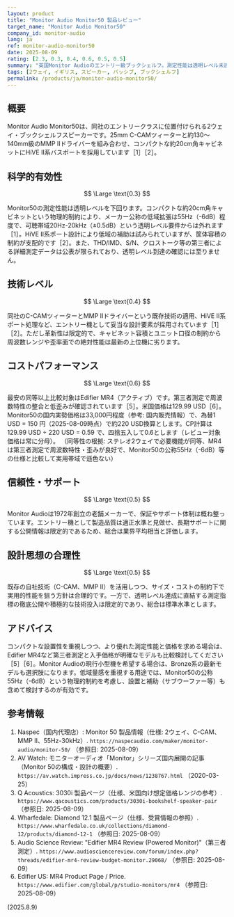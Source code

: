 ```yaml
---
layout: product
title: "Monitor Audio Monitor50 製品レビュー"
target_name: "Monitor Audio Monitor50"
company_id: monitor-audio
lang: ja
ref: monitor-audio-monitor50
date: 2025-08-09
rating: [2.3, 0.3, 0.4, 0.6, 0.5, 0.5]
summary: "英国Monitor Audioのエントリー級ブックシェルフ。測定性能は透明レベル未達だが、小型で設置しやすい。購入時は第三者測定が明確な代替機とも比較推奨"
tags: [2ウェイ, イギリス, スピーカー, パッシブ, ブックシェルフ]
permalink: /products/ja/monitor-audio-monitor50/
---
```

## 概要

Monitor Audio Monitor50は、同社のエントリークラスに位置付けられる2ウェイ・ブックシェルフスピーカーです。25mm C-CAMツィーターと約130〜140mm級のMMP IIドライバーを組み合わせ、コンパクトな約20cm角キャビネットにHiVE II系バスポートを採用しています［1］［2］。

## 科学的有効性

$$ \Large \text{0.3} $$

Monitor50の測定性能は透明レベルを下回ります。コンパクトな約20cm角キャビネットという物理的制約により、メーカー公称の低域拡張は55Hz（-6dB）程度で、可聴帯域20Hz-20kHz（±0.5dB）という透明レベル要件からは外れます［1］。HiVE II系ポート設計により低域の補助は試みられていますが、筐体容積の制約が支配的です［2］。また、THD/IMD、S/N、クロストーク等の第三者による詳細測定データは公表が限られており、透明レベル到達の確認には至りません。

## 技術レベル

$$ \Large \text{0.4} $$

同社のC-CAMツィーターとMMP IIドライバーという既存技術の適用、HiVE II系ポート処理など、エントリー機として妥当な設計要素が採用されています［1］［2］。ただし革新性は限定的で、キャビネット容積とユニット口径の制約から周波数レンジや歪率面での絶対性能は最新の上位機に劣ります。

## コストパフォーマンス

$$ \Large \text{0.6} $$

最安の同等以上比較対象はEdifier MR4（アクティブ）です。第三者測定で周波数特性の整合と低歪みが確認されています［5］。米国価格は129.99 USD［6］。Monitor50の国内実勢価格は33,000円程度（参考: 国内販売情報）で、為替1 USD = 150 円（2025-08-09時点）で約220 USD換算とします。CP計算は 129.99 USD ÷ 220 USD = 0.59 で、四捨五入して0.6とします（レビュー対象価格は常に分母）。
（同等性の根拠: ステレオ2ウェイで必要機能が同等、MR4は第三者測定で周波数特性・歪みが良好で、Monitor50の公称55Hz（-6dB）等の仕様と比較して実用帯域で遜色ない）

## 信頼性・サポート

$$ \Large \text{0.5} $$

Monitor Audioは1972年創立の老舗メーカーで、保証やサポート体制は概ね整っています。エントリー機として製造品質は適正水準と見做せ、長期サポートに関する公開情報は限定的であるため、総合は業界平均相当と評価します。

## 設計思想の合理性

$$ \Large \text{0.5} $$

既存の自社技術（C-CAM、MMP II）を活用しつつ、サイズ・コストの制約下で実用的性能を狙う方針は合理的です。一方で、透明レベル達成に直結する測定指標の徹底公開や積極的な技術投入は限定的であり、総合は標準水準とします。

## アドバイス

コンパクトな設置性を重視しつつ、より優れた測定性能と価格を求める場合は、Edifier MR4など第三者測定と入手価格が明確なモデルも比較検討してください［5］［6］。Monitor Audioの現行小型機を希望する場合は、Bronze系の最新モデルも選択肢になります。低域量感を重視する用途では、Monitor50の公称55Hz（-6dB）という物理的制約を考慮し、設置と補助（サブウーファー等）も含めて検討するのが有効です。

## 参考情報

1. Naspec（国内代理店）: Monitor 50 製品情報（仕様: 2ウェイ、C-CAM、MMP II、55Hz-30kHz）. `https://naspecaudio.com/maker/monitor-audio/monitor-50/` （参照日: 2025-08-09）
2. AV Watch: モニターオーディオ「Monitor」シリーズ国内展開の記事（Monitor 50の構成・設計の概要）. `https://av.watch.impress.co.jp/docs/news/1238767.html` （2020-03-25）
3. Q Acoustics: 3030i 製品ページ（仕様、米国向け想定価格レンジの参考）. `https://www.qacoustics.com/products/3030i-bookshelf-speaker-pair` （参照日: 2025-08-09）
4. Wharfedale: Diamond 12.1 製品ページ（仕様、受賞情報の参照）. `https://www.wharfedale.co.uk/collections/diamond-12/products/diamond-12-1` （参照日: 2025-08-09）
5. Audio Science Review: "Edifier MR4 Review (Powered Monitor)"（第三者測定）. `https://www.audiosciencereview.com/forum/index.php?threads/edifier-mr4-review-budget-monitor.29068/` （参照日: 2025-08-09）
6. Edifier US: MR4 Product Page / Price. `https://www.edifier.com/global/p/studio-monitors/mr4` （参照日: 2025-08-09）

(2025.8.9)